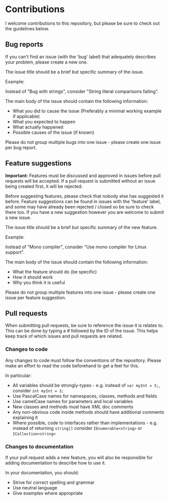# Contributions
I welcome contributions to this repository, but please be sure to check out the guidelines below.

## Bug reports
If you can't find an issue (with the 'bug' label) that adequately describes your problem, please create a new one.

The issue title should be a brief but specific summary of the issue.

Example:

Instead of "Bug with strings", consider "String literal comparisons failing".

The main body of the issue should contain the following information:
- What you did to cause the issue (Preferably a minimal working example if applicable)
- What you expected to happen
- What actually happened
- Possible causes of the issue (if known)

Please do not group multiple bugs into one issue - please create one issue per bug report.

## Feature suggestions
**Important:** Features must be discussed and approved in issues before pull requests will be accepted. If a pull request
is submitted without an issue being created first, it will be rejected.

Before suggesting features, please check that nobody else has suggested it before. Feature suggestions can be found in
issues with the 'feature' label, and some may have already been rejected / closed so be sure to check there too. If you
have a new suggestion however you are welcome to submit a new issue.

The issue title should be a brief but specific summary of the new feature.

Example:

Instead of "Mono compiler", consider "Use mono compiler for Linux support".

The main body of the issue should contain the following information:
- What the feature should do (be specific)
- How it should work
- Why you think it is useful

Please do not group multiple features into one issue - please create one issue per feature suggestion.

## Pull requests
When submitting pull requests, be sure to reference the issue it is relates to. This can be done by typing a # followed
by the ID of the issue. This helps keep track of which issues and pull requests are related.

### Changes to code
Any changes to code must follow the conventions of the repository. Please make an effort to read the code beforehand to
get a feel for this.

In particular:
- All variables should be strongly-types - e.g. instead of `var myInt = 3;`, consider `int myInt = 3;`
- Use PascalCase names for namespaces, classes, methods and fields
- Use camelCase names for parameters and local variables
- New classes and methods must have XML doc comments
- Any non-obvious code inside methods should have additional comments explaining it
- Where possible, code to interfaces rather than implementations - e.g. instead of returning `string[]` consider
  `IEnumerable<string>` or `ICollection<string>`

### Changes to documentation
If your pull request adds a new feature, you will also be responsible for adding documentation to describe how to use it.

In your documentation, you should:
- Strive for correct spelling and grammar
- Use neutral language
- Give examples where appropriate
